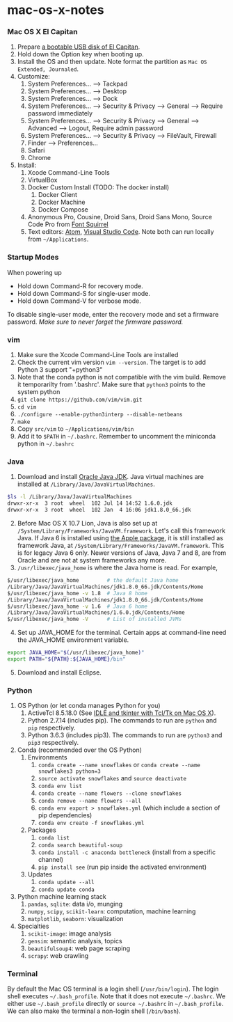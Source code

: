 mac-os-x-notes
==============

### Mac OS X El Capitan

1. Prepare [a bootable USB disk of El Capitan](https://www.google.com/search?q=bootable+USB+El+Capitan).
2. Hold down the Option key when booting up.
3. Install the OS and then update. Note format the partition as `Mac OS Extended, Journaled`.
4. Customize:
    1. System Preferences... --> Tackpad
    2. System Preferences... --> Desktop
    3. System Preferences... --> Dock
    4. System Preferences... --> Security & Privacy --> General --> Require password immediately
    5. System Preferences... --> Security & Privacy --> General --> Advanced --> Logout, Require admin password
    6. System Preferences... --> Security & Privacy --> FileVault, Firewall
    7. Finder --> Preferences...
    8. Safari
    9. Chrome
5. Install:
    1. Xcode Command-Line Tools
    2. VirtualBox
    3. Docker Custom Install (TODO: The docker install)
        1. Docker Client
        2. Docker Machine
        3. Docker Compose
    4. Anonymous Pro, Cousine, Droid Sans, Droid Sans Mono, Source Code Pro from [Font Squirrel](http://www.fontsquirrel.com/fonts/list/classification/monospaced)
    5. Text editors: [Atom](https://atom.io/), [Visual Studio Code](https://code.visualstudio.com/). Note both can run locally from `~/Applications`.

### Startup Modes

When powering up

* Hold down Command-R for recovery mode.
* Hold down Command-S for single-user mode.
* Hold down Command-V for verbose mode.

To disable single-user mode, enter the recovery mode and set a firmware password. *Make sure to never forget the firmware password.*

### vim

1. Make sure the Xcode Command-Line Tools are installed
2. Check the current vim version `vim --version`. The target is to add Python 3 support "+python3"
3. Note that the conda python is not compatible with the vim build. Remove it temporarilty from '.bashrc'. Make sure that `python3` points to the system python
4. `git clone https://github.com/vim/vim.git`
5. `cd vim`
6. `./configure --enable-python3interp --disable-netbeans`
7. `make`
8. Copy `src/vim` to `~/Applications/vim/bin`
9. Add it to `$PATH` in `~/.bashrc`. Remember to uncomment the miniconda python in `~/.bashrc`


### Java

1. Download and install [Oracle Java JDK](https://www.oracle.com/technetwork/java/javase/downloads/). Java virtual machines are installed at `/Library/Java/JavaVirtualMachines`.

  ```bash
  $ls -l /Library/Java/JavaVirtualMachines
  drwxr-xr-x  3 root  wheel  102 Jul 14 14:52 1.6.0.jdk
  drwxr-xr-x  3 root  wheel  102 Jan  4 16:06 jdk1.8.0_66.jdk
  ```

2. Before Mac OS X 10.7 Lion, Java is also set up at `/System/Library/Frameworks/JavaVM.framework`. Let's call this framework Java. If Java 6 is installed using [the Apple package](https://support.apple.com/kb/DL1572), it is still installed as framework Java, at `/System/Library/Frameworks/JavaVM.framework`. This is for legacy Java 6 only. Newer versions of Java, Java 7 and 8, are from Oracle and are not at system frameworks any more.
3. `/usr/libexec/java_home` is where the Java home is read. For example,

  ```bash
  $/usr/libexec/java_home         # the default Java home
  /Library/Java/JavaVirtualMachines/jdk1.8.0_66.jdk/Contents/Home
  $/usr/libexec/java_home -v 1.8  # Java 8 home
  /Library/Java/JavaVirtualMachines/jdk1.8.0_66.jdk/Contents/Home
  $/usr/libexec/java_home -v 1.6  # Java 6 home
  /Library/Java/JavaVirtualMachines/1.6.0.jdk/Contents/Home
  $/usr/libexec/java_home -V      # List of installed JVMs
  ```

4. Set up JAVA_HOME for the terminal. Certain apps at command-line need the JAVA_HOME environment variable.

  ```bash
  export JAVA_HOME="$(/usr/libexec/java_home)"
  export PATH="${PATH}:${JAVA_HOME}/bin"
  ```

5. Download and install Eclipse.

### Python

1. OS Python (or let conda manages Python for you)
    1. ActiveTcl 8.5.18.0 (See [IDLE and tkinter with Tcl/Tk on Mac OS X](https://www.python.org/download/mac/tcltk/)).
    2. Python 2.7.14 (includes pip). The commands to run are `python` and `pip` respectively.
    3. Python 3.6.3 (includes pip3). The commands to run are `python3` and `pip3` respectively.
2. Conda (recommended over the OS Python)
    1. Environments
        1. `conda create --name snowflakes` or `conda create --name snowflakes3 python=3`
        2. `source activate snowflakes` and `source deactivate`
        3. `conda env list`
        4. `conda create --name flowers --clone snowflakes`
        5. `conda remove --name flowers --all`
        6. `conda env export > snowflakes.yml` (which include a section of pip dependencies)
        7. `conda env create -f snowflakes.yml`
    2. Packages
        1. `conda list`
        2. `conda search beautiful-soup`
        3. `conda install -c anaconda bottleneck` (install from a specific channel)
        4. `pip install see` (run pip inside the activated environment)
    3. Updates
        1. `conda update --all`
        2. `conda update conda`
3. Python machine learning stack
    1. `pandas`, `sqlite`: data i/o, munging
    2. `numpy`, `scipy`, `scikit-learn`: computation, machine learning
    3. `matplotlib`, `seaborn`: visualization
4. Specialties
    1. `scikit-image`: image analysis
    2. `gensim`: semantic analysis, topics
    3. `beautifulsoup4`: web page scraping
    4. `scrapy`: web crawling

### Terminal

By default the Mac OS terminal is a login shell (`/usr/bin/login`). The login shell executes `~/.bash_profile`. Note that it does not execute `~/.bashrc`. We either use `~/.bash_profile` directly or `source ~/.bashrc` in `~/.bash_profile`. We can also make the terminal a non-login shell (`/bin/bash`).
